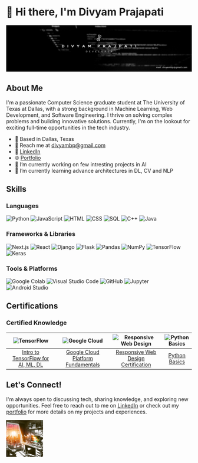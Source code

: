 # 👋 Hi there, I'm Divyam Prajapati 

![Profile Banner Image](https://github.com/divyam-prajapati/divyam-prajapati/blob/main/Banner.jpeg?raw=true)

## About Me

I'm a passionate Computer Science graduate student at The University of Texas at Dallas, with a strong background in Machine Learning, Web Development, and Software Engineering. I thrive on solving complex problems and building innovative solutions. Currently, I'm on the lookout for exciting full-time opportunities in the tech industry.

- 📍 Based in Dallas, Texas
- 📧 Reach me at [divyambp@gmail.com](mailto:divyambp@gmail.com)
- 💼 [LinkedIn](https://www.linkedin.com/in/divyam-prajapati)
- 🌐 [Portfolio](https://divyam-prajapati-portfolio.vercel.app/)
- 🔭 I’m currently working on few intresting projects in AI
- 🌱 I’m currently learning advance architectures in DL, CV and NLP

## Skills

### Languages
![Python](https://img.shields.io/badge/-Python-3776AB?logo=python&logoColor=white&style=flat-square)
![JavaScript](https://img.shields.io/badge/-JavaScript-F7DF1E?logo=javascript&logoColor=black&style=flat-square)
![HTML](https://img.shields.io/badge/-HTML5-E34F26?logo=html5&logoColor=white&style=flat-square)
![CSS](https://img.shields.io/badge/-CSS3-1572B6?logo=css3&logoColor=white&style=flat-square)
![SQL](https://img.shields.io/badge/-SQL-4479A1?logo=postgresql&logoColor=white&style=flat-square)
![C++](https://img.shields.io/badge/-C++-00599C?logo=c%2B%2B&logoColor=white&style=flat-square)
![Java](https://img.shields.io/badge/-Java-007396?logo=java&logoColor=white&style=flat-square)

### Frameworks & Libraries
![Next.js](https://img.shields.io/badge/-Next.js-000000?logo=next.js&logoColor=white&style=flat-square)
![React](https://img.shields.io/badge/-React-61DAFB?logo=react&logoColor=black&style=flat-square)
![Django](https://img.shields.io/badge/-Django-092E20?logo=django&logoColor=white&style=flat-square)
![Flask](https://img.shields.io/badge/-Flask-000000?logo=flask&logoColor=white&style=flat-square)
![Pandas](https://img.shields.io/badge/-Pandas-150458?logo=pandas&logoColor=white&style=flat-square)
![NumPy](https://img.shields.io/badge/-NumPy-013243?logo=numpy&logoColor=white&style=flat-square)
![TensorFlow](https://img.shields.io/badge/-TensorFlow-FF6F00?logo=tensorflow&logoColor=white&style=flat-square)
![Keras](https://img.shields.io/badge/-Keras-D00000?logo=keras&logoColor=white&style=flat-square)

### Tools & Platforms
![Google Colab](https://img.shields.io/badge/-Google%20Colab-F9AB00?logo=googlecolab&logoColor=black&style=flat-square)
![Visual Studio Code](https://img.shields.io/badge/-VS%20Code-007ACC?logo=visualstudiocode&logoColor=white&style=flat-square)
![GitHub](https://img.shields.io/badge/-GitHub-181717?logo=github&logoColor=white&style=flat-square)
![Jupyter](https://img.shields.io/badge/-Jupyter-F37626?logo=jupyter&logoColor=white&style=flat-square)
![Android Studio](https://img.shields.io/badge/-Android%20Studio-3DDC84?logo=androidstudio&logoColor=white&style=flat-square)

## Certifications

### Certified Knowledge

| ![TensorFlow](https://img.shields.io/badge/TensorFlow-FF6F00?logo=tensorflow&logoColor=white&style=flat-square) | ![Google Cloud](https://img.shields.io/badge/Google%20Cloud-4285F4?logo=googlecloud&logoColor=white&style=flat-square) | ![Responsive Web Design](https://img.shields.io/badge/Responsive%20Web%20Design-0A0A0A?logo=freecodecamp&logoColor=white&style=flat-square) | ![Python Basics](https://img.shields.io/badge/Python%20Basics-3776AB?logo=python&logoColor=white&style=flat-square) |
|:---:|:---:|:---:|:---:|
| [Intro to TensorFlow for AI, ML, DL](https://coursera.org/verify/8UUWPMBYT8AD) | [Google Cloud Platform Fundamentals](https://coursera.org/verify/NWM8XLAA5CBQ) | [Responsive Web Design Certification](https://freecodecamp.org/certification/divyam16/responsive-web-design) | [Python Basics](https://coursera.org/verify/C39Q9W9LJ4YY) |

## Let's Connect!

I'm always open to discussing tech, sharing knowledge, and exploring new opportunities. Feel free to reach out to me on [LinkedIn](https://www.linkedin.com/in/divyam-prajapati) or check out my [portfolio](https://divyam-prajapati-portfolio.vercel.app/) for more details on my projects and experiences.

<img src="https://raw.githubusercontent.com/divyam-prajapati/divyam-prajapati/main/Footer.jpeg" width="100">
